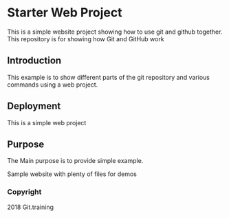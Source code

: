 # Starter Web Project

This is a simple website project showing how to use git 
and github together.
This repository is for showing how Git and GitHub work

## Introduction

This example is to show different parts of the git repository and 
various commands using a web project.

## Deployment

This is a simple web project

## Purpose

The Main purpose is to provide simple example.

Sample website with plenty of files for demos

### Copyright

2018 Git.training